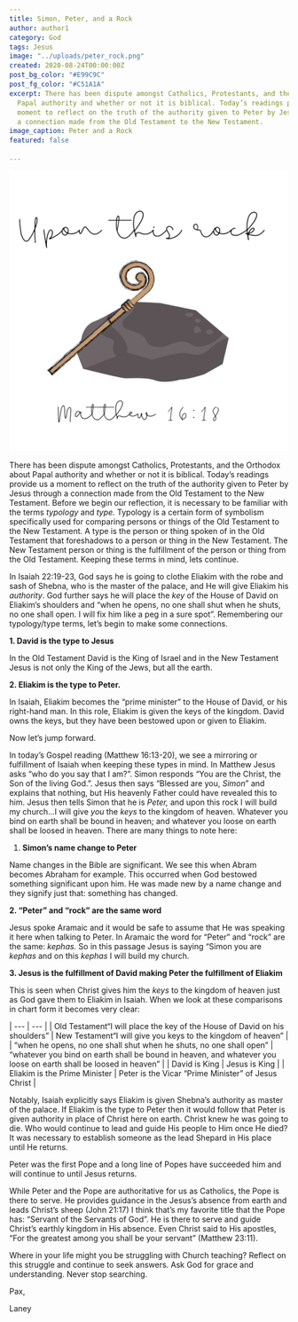```yaml
---
title: Simon, Peter, and a Rock
author: author1
category: God
tags: Jesus
image: "../uploads/peter_rock.png"
created: 2020-08-24T00:00:00Z
post_bg_color: "#E99C9C"
post_fg_color: "#C51A1A"
excerpt: There has been dispute amongst Catholics, Protestants, and the Orthodox about
  Papal authority and whether or not it is biblical. Today’s readings provide us a
  moment to reflect on the truth of the authority given to Peter by Jesus through
  a connection made from the Old Testament to the New Testament.
image_caption: Peter and a Rock
featured: false

---
```

![](../uploads/peter_rock.png "Matthew 16:18")

There has been dispute amongst Catholics, Protestants, and the Orthodox about Papal authority and whether or not it is biblical. Today’s readings provide us a moment to reflect on the truth of the authority given to Peter by Jesus through a connection made from the Old Testament to the New Testament. Before we begin our reflection, it is necessary to be familiar with the terms _typology_ and _type._ Typology is a certain form of symbolism specifically used for comparing persons or things of the Old Testament to the New Testament. A type is the person or thing spoken of in the Old Testament that foreshadows to a person or thing in the New Testament. The New Testament person or thing is the fulfillment of the person or thing from the Old Testament. Keeping these terms in mind, lets continue.

In Isaiah 22:19-23, God says he is going to clothe Eliakim with the robe and sash of Shebna, who is the master of the palace, and He will give Eliakim his _authority_. God further says he will place the _key_ of the House of David on Eliakim’s shoulders and “when he opens, no one shall shut when he shuts, no one shall open. I will fix him like a peg in a sure spot”. Remembering our typology/type terms, let’s begin to make some connections.

**1. David is the type to Jesus**

In the Old Testament David is the King of Israel and in the New Testament Jesus is not only the King of the Jews, but all the earth.

**2. Eliakim is the type to Peter.**

In Isaiah, Eliakim becomes the “prime minister” to the House of David, or his right-hand man. In this role, Eliakim is given the keys of the kingdom. David owns the keys, but they have been bestowed upon or given to Eliakim.

Now let’s jump forward.

In today’s Gospel reading (Matthew 16:13-20), we see a mirroring or fulfillment of Isaiah when keeping these types in mind. In Matthew Jesus asks “who do you say that I am?”. Simon responds “You are the Christ, the Son of the living God.”. Jesus then says “Blessed are you, _Simon_” and explains that nothing, but His heavenly Father could have revealed this to him. Jesus then tells Simon that he is _Peter,_ and upon this rock I will build my church…I will give _you_ the _keys_ to the kingdom of heaven. Whatever you bind on earth shall be bound in heaven; and whatever you loose on earth shall be loosed in heaven. There are many things to note here:

1. **Simon’s name change to Peter**

Name changes in the Bible are significant. We see this when Abram becomes Abraham for example. This occurred when God bestowed something significant upon him. He was made new by a name change and they signify just that: something has changed.

**2. “Peter” and “rock” are the same word**

Jesus spoke Aramaic and it would be safe to assume that He was speaking it here when talking to Peter. In Aramaic the word for “Peter” and “rock” are the same: _kephas._ So in this passage Jesus is saying “Simon you are _kephas_ and on this _kephas_ I will build my church.

**3. Jesus is the fulfillment of David making Peter the fulfillment of Eliakim**

This is seen when Christ gives him the _keys_ to the kingdom of heaven just as God gave them to Eliakim in Isaiah. When we look at these comparisons in chart form it becomes very clear:

| --- | --- |
| Old Testament“I will place the key of the House of David on his shoulders” | New Testament“I will give you keys to the kingdom of heaven” |
| “when he opens, no one shall shut when he shuts, no one shall open” | “whatever you bind on earth shall be bound in heaven, and whatever you loose on earth shall be loosed in heaven” |
| David is King | Jesus is King |
| Eliakim is the Prime Minister | Peter is the Vicar “Prime Minister” of Jesus Christ |

Notably, Isaiah explicitly says Eliakim is given Shebna’s authority as master of the palace. If Eliakim is the type to Peter then it would follow that Peter is given authority in place of Christ here on earth. Christ knew he was going to die. Who would continue to lead and guide His people to Him once He died? It was necessary to establish someone as the lead Shepard in His place until He returns.

Peter was the first Pope and a long line of Popes have succeeded him and will continue to until Jesus returns.

While Peter and the Pope are authoritative for us as Catholics, the Pope is there to serve. He provides guidance in the Jesus’s absence from earth and leads Christ’s sheep (John 21:17) I think that’s my favorite title that the Pope has: “Servant of the Servants of God”. He is there to serve and guide Christ’s earthly kingdom in His absence. Even Christ said to His apostles, “For the greatest among you shall be your servant” (Matthew 23:11).

Where in your life might you be struggling with Church teaching? Reflect on this struggle and continue to seek answers. Ask God for grace and understanding. Never stop searching.

Pax,

Laney
